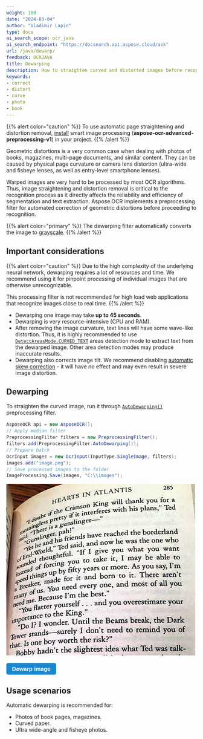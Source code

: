 ```yaml
---
weight: 100
date: "2024-03-04"
author: "Vladimir Lapin"
type: docs
ai_search_scope: ocr_java
ai_search_endpoint: "https://docsearch.api.aspose.cloud/ask"
url: /java/dewarp/
feedback: OCRJAVA
title: Dewarping
description: How to straighten curved and distorted images before recognition.
keywords:
- correct
- distort
- curve
- photo
- book
---
```


<style>
	button {
		cursor: pointer;
		margin-right: 20px;
		padding: 7px 15px;
		border: none;
		border-radius: 5px;
		background-color: #1a89d0;
		font-weight: 700;
		font-size: 15px;
		color: #ffffff;
	}

	button:hover {
		background-color: #3071a9;
	}

	button:focus {
		outline: none;
	}

	.duo {
		position: relative;
		width: 500px;
		height: 454px;
		margin-bottom: 20px;
	}

	.duo > img {
		position: absolute;
	}
</style>

{{% alert color="caution" %}} 
To use automatic page straightening and distortion removal, [install](/ocr/java/modules/) smart image processing (**aspose-ocr-advanced-preprocessing-v1**) in your project.
{{% /alert %}}

Geometric distortions is a very common case when dealing with photos of books, magazines, multi-page documents, and similar content. They can be caused by physical page curvature or camera lens distortion (ultra-wide and fisheye lenses, as well as entry-level smartphone lenses).

Warped images are very hard to be processed by most OCR algorithms. Thus, image straightening and distortion removal is critical to the recognition process as it directly affects the reliability and efficiency of segmentation and text extraction. Aspose.OCR implements a preprocessing filter for automated correction of geometric distortions  before proceeding to recognition.

{{% alert color="primary" %}}
The dewarping filter automatically converts the image to [grayscale](/ocr/java/grayscale/).
{{% /alert %}}

## Important considerations

{{% alert color="caution" %}}
Due to the high complexity of the underlying neural network, dewarping requires a lot of resources and time. We recommend using it for pinpoint processing of individual images that are otherwise unrecognizable.

This processing filter is not recommended for high load web applications that recognize images close to real time.
{{% /alert %}}

- Dewarping one image may take **up to 45 seconds**.
- Dewarping is very resource-intensive (CPU and RAM).
- After removing the image curvature, text lines will have some wave-like distortion. Thus, it is highly recommended to use [`DetectAreasMode.CURVED_TEXT`](/ocr/java/areas-detection/curved_text/) areas detection mode to extract text from the dewarped image. Other area detection modes may produce inaccurate results.
- Dewarping also corrects image tilt. We recommend disabling [automatic skew correction](/ocr/java/deskew/) - it will have no effect and may even result in severe image distortion.

## Dewarping

To straighten the curved image, run it through [`AutoDewarping()`](https://reference.aspose.com/ocr/java/com.aspose.ocr/preprocessingfilter/#autodewarping--) preprocessing filter.

```java
AsposeOCR api = new AsposeOCR();
// Apply median filter
PreprocessingFilter filters = new PreprocessingFilter();
filters.add(PreprocessingFilter.AutoDewarping());
// Prepare batch
OcrInput images = new OcrInput(InputType.SingleImage, filters);
images.add("image.png");
// Save processed images to the folder
ImageProcessing.Save(images, "C:\\images");
```

<div class="duo">
	<img src="origin.png" alt="Curved page photo" />
	<img src="result.png" alt="Dewarped image" style="display: none;" />
</div>
<button onclick="triggerSkew(this)">Dewarp image</button>
<script>
	function triggerSkew(obj)
	{
		let images = $(".duo > img");
		let skewed = images.eq(0).is(":visible");
		if(skewed)
		{
			images.eq(1).show(200);
			images.eq(0).hide(200);
			$(obj).text("Revert to original image");
		}
		else
		{
			images.eq(0).show(200);
			images.eq(1).hide(200);
			$(obj).text("Dewarp image");
		}
	}
</script>

## Usage scenarios

Automatic dewarping is recommended for:

- Photos of book pages, magazines.
- Curved paper.
- Ultra wide-angle and fisheye photos.
